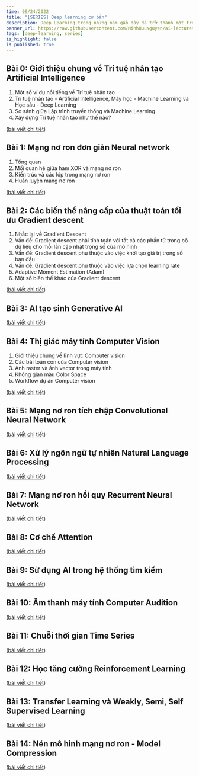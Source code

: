 ```yaml
---
time: 09/24/2022
title: "[SERIES] Deep learning cơ bản"
description: Deep Learning trong những năm gần đây đã trở thành một trong những lĩnh vực nghiên cứu và ứng dụng phổ biến nhất và thành công nhất của trí tuệ nhân tạo. Về lý thuyết, Deep learning là một phần con của Machine Learning, tuy nhiên, trong thực tế hiện nay, chúng ta có thể chia Machine Learning thành 2 nhóm gồm Machine Learning truyền thống và Deep Learning. Lý do mà Deep Learning mạnh mẽ và phổ biến hiện nay nhờ khả năng hấp thụ dữ liệu lớn của mô hình mạng nơ ron.
banner_url: https://raw.githubusercontent.com/MinhHuuNguyen/ai-lectures/refs/heads/master/3_machine_learning/images/0-ai-introduction/ai_vs_ml_vs_dl.png
tags: [deep-learning, series]
is_highlight: false
is_published: true
---
```


## Bài 0: Giới thiệu chung về Trí tuệ nhân tạo Artificial Intelligence

1. Một số ví dụ nổi tiếng về Trí tuệ nhân tạo
2. Trí tuệ nhân tạo - Artificial Intelligence, Máy học - Machine Learning và Học sâu - Deep Learning
3. So sánh giữa Lập trình truyền thống và Machine Learning
4. Xây dựng Trí tuệ nhân tạo như thế nào?

([bài viết chi tiết](/blog/gioi-thieu-chung-ve-tri-tue-nhan-tao-artificial-intelligence))

## Bài 1: Mạng nơ ron đơn giản Neural network

1. Tổng quan
2. Mối quan hệ giữa hàm XOR và mạng nơ ron
3. Kiến trúc và các lớp trong mạng nơ ron
4. Huấn luyện mạng nơ ron

([bài viết chi tiết](/blog/mang-no-ron-don-gian-neural-network/))

## Bài 2: Các biến thể nâng cấp của thuật toán tối ưu Gradient descent

1. Nhắc lại về Gradient Descent
2. Vấn đề: Gradient descent phải tính toán với tất cả các phần tử trong bộ dữ liệu cho mỗi lần cập nhật trọng số của mô hình
3. Vấn đề: Gradient descent phụ thuộc vào việc khởi tạo giá trị trọng số ban đầu
4. Vấn đề: Gradient descent phụ thuộc vào việc lựa chọn learning rate
5. Adaptive Moment Estimation (Adam)
6. Một số biến thể khác của Gradient descent

([bài viết chi tiết](/blog/cac-bien-the-nang-cap-cua-thuat-toan-toi-uu-gradient-descent/))

## Bài 3: AI tạo sinh Generative AI

([bài viết chi tiết](/blog/ai-tao-sinh-generative-ai/))

## Bài 4: Thị giác máy tính Computer Vision

1. Giới thiệu chung về lĩnh vực Computer vision
2. Các bài toán con của Computer vision
3. Ảnh raster và ảnh vector trong máy tính
4. Không gian màu Color Space
5. Workflow dự án Computer vision

([bài viết chi tiết](/blog/thi-giac-may-tinh-computer-vision/))

## Bài 5: Mạng nơ ron tích chập Convolutional Neural Network

([bài viết chi tiết](/blog/mang-no-ron-tich-chap-convolutional-neural-network/))

## Bài 6: Xử lý ngôn ngữ tự nhiên Natural Language Processing

([bài viết chi tiết](/blog/xu-ly-ngon-ngu-tu-nhien-natural-language-processing/))

## Bài 7: Mạng nơ ron hồi quy Recurrent Neural Network

([bài viết chi tiết](/blog/mang-no-ron-hoi-quy-recurrent-neural-network/))

## Bài 8: Cơ chế Attention

([bài viết chi tiết](/blog/co-che-attention/))

## Bài 9: Sử dụng AI trong hệ thống tìm kiếm

([bài viết chi tiết](/blog/su-dung-ai-trong-he-thong-tim-kiem/))

## Bài 10: Âm thanh máy tính Computer Audition

([bài viết chi tiết](/blog/am-thanh-may-tinh-computer-audition/))

## Bài 11: Chuỗi thời gian Time Series

([bài viết chi tiết](/blog/gioi-thieu-chung-ve-chuoi-thoi-gian-time-series/))

## Bài 12: Học tăng cường Reinforcement Learning

([bài viết chi tiết](/blog/gioi-thieu-chung-ve-hoc-tang-cuong-reinforcement-learning/))

## Bài 13: Transfer Learning và Weakly, Semi, Self Supervised Learning

([bài viết chi tiết](/blog/transfer-learning-va-weakly-semi-self-supervised-learning/))

## Bài 14: Nén mô hình mạng nơ ron - Model Compression

([bài viết chi tiết](/blog/nen-mo-hinh-mang-no-ron-model-compression/))
